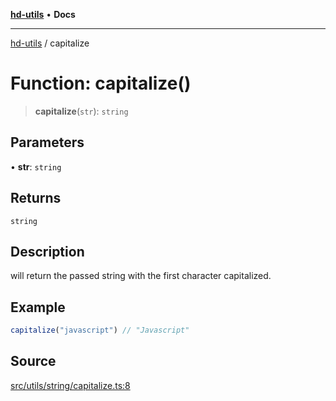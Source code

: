 [**hd-utils**](../README.md) • **Docs**

***

[hd-utils](../globals.md) / capitalize

# Function: capitalize()

> **capitalize**(`str`): `string`

## Parameters

• **str**: `string`

## Returns

`string`

## Description

will return the passed string with the first character capitalized.

## Example

```ts
capitalize("javascript") // "Javascript"
```

## Source

[src/utils/string/capitalize.ts:8](https://github.com/AhmadHddad/h-utils/blob/f7bb9ae71f981ffef49079271b9540862594b7e6/src/utils/string/capitalize.ts#L8)
